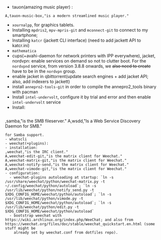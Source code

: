- tauon(amazing music player) :
```
A,tauon-music-box,"is a modern streamlined music player."
```
- `xournalpp`, for graphics tablets.
- Installing `mpdris2`, `mpv-mpris-git` and `mconnect-git` to connect to my smartphone;
- Installing `katcr` (jackett CLI interface) (need to add jackett API to katcr.ini)
- `mathematica`
- cups(+avahi-daemon for network printers with IPP everywhere), jacket, nordvpn: enable services on demand so not to clutter boot. For the `nordvpnd` service, from version 3.8.8 onwards, we ~~also need to create~~ have to be in the `nordvpn` group.
- enable jacket in qbittorrent(update search engines + add jacket API; also, add indexers to jackett)
- install `annepro2-tools-git` in order to compile the annepro2_tools binary with pacman
- Install `intel-undervolt`, configure it by trial and error and then enable `intel-undervolt` service
- Install:
  ```
,samba,"is the SMB fileserver."
A,wsdd,"Is a Web Service Discovery Daemon for SMB."
  ```
for Samba support.
- whatscli
- weechat(+plugins):
  - installation:
  ,weechat,"is the IRC client."
  A,weechat-edit-git,"is the matrix client for Weechat."
  A,weechat-matrix-git,"is the matrix client for Weechat."
  A,weechat-notify-send,"is the matrix client for Weechat."
  A,weechat-vimode-git,"is the matrix client for Weechat."
  - configuration:
    - weechat-plugins autoloading at startup: `ln -s /usr/share/weechat/python/weechat-matrix.py -t ~/.config/weechat/python/autoload`; `ln -s /usr/lib/weechat/python/notify_send.py -t $XDG_CONFIG_HOME/weechat/python/autoload`; `ln -s /usr/lib/weechat/python/vimode.py -t $XDG_CONFIG_HOME/weechat/python/autoload`; `ln -s /usr/lib/weechat/python/edit.py -t $XDG_CONFIG_HOME/weechat/python/autoload`
    - bootstrap weechat with https://wiki.archlinux.org/index.php/WeeChat; and also from https://weechat.org/files/doc/stable/weechat_quickstart.en.html (some stuff might be
      already set by weechat.conf from dotfiles repo).
